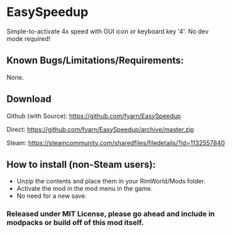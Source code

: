 # EasySpeedup
Simple-to-activate 4x speed with GUI icon or keyboard key '4'. No dev mode required!

## Known Bugs/Limitations/Requirements:
None.

## Download
Github (with Source): https://github.com/fyarn/EasySpeedup

Direct: https://github.com/fyarn/EasySpeedup/archive/master.zip

Steam: https://steamcommunity.com/sharedfiles/filedetails/?id=1132557840

## How to install (non-Steam users):
- Unzip the contents and place them in your RimWorld/Mods folder.
- Activate the mod in the mod menu in the game.
- No need for a new save.

### Released under MIT License, please go ahead and include in modpacks or build off of this mod itself.
